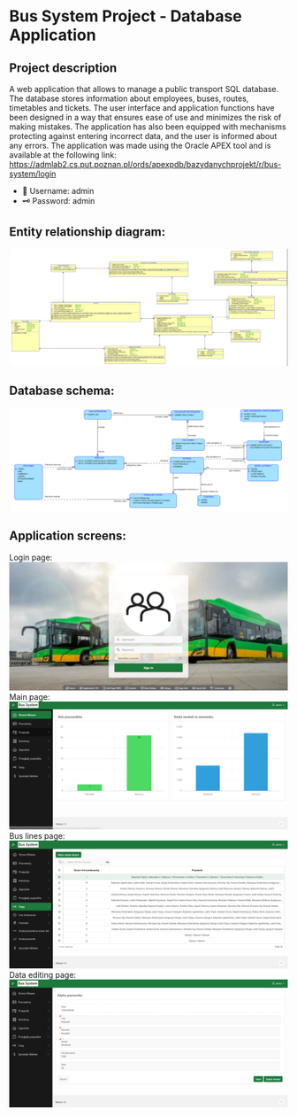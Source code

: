 # Bus System Project - Database Application
## Project description
A web application that allows to manage a public transport SQL database. The database stores information about employees, buses, routes, timetables and tickets. The user interface and application functions have been designed in a way that ensures ease of use and minimizes the risk of making mistakes. The application has also been equipped with mechanisms protecting against entering incorrect data, and the user is informed about any errors. The application was made using the Oracle APEX tool and is available at the following link: https://admlab2.cs.put.poznan.pl/ords/apexpdb/bazydanychprojekt/r/bus-system/login
* 👤 Username: admin
* 🗝️ Password: admin

## Entity relationship diagram:
![](Images/Database%20schema.png)

## Database schema:
![](Images/Entity%20relationship%20diagram.png)

## Application screens:
Login page:
![](Images/Login%20Panel.png)
Main page:
![](Images/Main%20Page.png)
Bus lines page:
![](Images/Bus%20Lines.png)
Data editing page:
![](Images/Edit%20Page.png)
